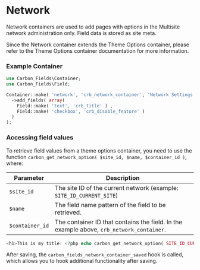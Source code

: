 # Network

Network containers are used to add pages with options in the Multisite network administration only. Field data is stored as site meta.

Since the Network container extends the Theme Options container, please refer to the Theme Options container documentation for more information.

### Example Container

```php
use Carbon_Fields\Container;
use Carbon_Fields\Field;

Container::make( 'network', 'crb_network_container', 'Network Settings' )
  ->add_fields( array(
    Field::make( 'text', 'crb_title' ) ,
    Field::make( 'checkbox', 'crb_disable_feature' )
  )
);
```

### Accessing field values

To retrieve field values from a theme options container, you need to use the function `carbon_get_network_option( $site_id, $name, $container_id )`, where:


| Parameter            | Description                                                                         |
| -------------------- | ----------------------------------------------------------------------------------- |
| `$site_id`           | The site ID of the current network (example: `SITE_ID_CURRENT_SITE`)                 |
| `$name`              | The field name pattern of the field to be retrieved.                                 |
| `$container_id`      | The container ID that contains the field. In the example above, `crb_network_container`. |

```php
<h1>This is my title: <?php echo carbon_get_network_option( SITE_ID_CURRENT_SITE, 'crb_title', 'crb_network_container' ); ?></p>
```

After saving, the `carbon_fields_network_container_saved` hook is called, which allows you to hook additional functionality after saving.
